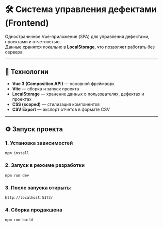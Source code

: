 # 🛠️ Система управления дефектами (Frontend)

Одностраничное Vue-приложение (SPA) для управления дефектами, проектами и отчетностью.  
Данные хранятся локально в **LocalStorage**, что позволяет работать без сервера.

---

## 🚀 Технологии

- **Vue 3 (Composition API)** — основной фреймворк
- **Vite** — сборка и запуск проекта
- **LocalStorage** — хранение данных о пользователях, дефектах и проектах
- **CSS (scoped)** — стилизация компонентов
- **CSV Export** — экспорт отчетов в формате CSV

---

## ⚙️ Запуск проекта

### 1. Установка зависимостей
```
npm install
```
### 2. Запуск в режиме разработки
```
npm run dev
```
### 3. После запуска открыть:
```
http://localhost:5173/
```
### 4. Сборка продакшена
```
npm run build
```
